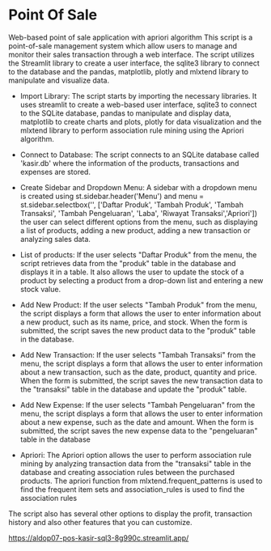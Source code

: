 # Point Of Sale
Web-based point of sale application with apriori algorithm
This script is a point-of-sale management system which allow users to manage and monitor their sales transaction through a web interface. The script utilizes the Streamlit library to create a user interface, the sqlite3 library to connect to the database and the pandas, matplotlib, plotly and mlxtend library to manipulate and visualize data.

- Import Library:
The script starts by importing the necessary libraries. It uses streamlit to create a web-based user interface, sqlite3 to connect to the SQLite database, pandas to manipulate and display data, matplotlib to create charts and plots, plotly for data visualization and the mlxtend library to perform association rule mining using the Apriori algorithm.

- Connect to Database:
The script connects to an SQLite database called 'kasir.db' where the information of the products, transactions and expenses are stored.

- Create Sidebar and Dropdown Menu:
A sidebar with a dropdown menu is created using st.sidebar.header('Menu') and menu = st.sidebar.selectbox('', ['Daftar Produk', 'Tambah Produk', 'Tambah Transaksi', 'Tambah Pengeluaran', 'Laba', 'Riwayat Transaksi','Apriori']) the user can select different options from the menu, such as displaying a list of products, adding a new product, adding a new transaction or analyzing sales data.

- List of products:
If the user selects "Daftar Produk" from the menu, the script retrieves data from the "produk" table in the database and displays it in a table. It also allows the user to update the stock of a product by selecting a product from a drop-down list and entering a new stock value.

- Add New Product:
If the user selects "Tambah Produk" from the menu, the script displays a form that allows the user to enter information about a new product, such as its name, price, and stock. When the form is submitted, the script saves the new product data to the "produk" table in the database.

- Add New Transaction:
If the user selects "Tambah Transaksi" from the menu, the script displays a form that allows the user to enter information about a new transaction, such as the date, product, quantity and price. When the form is submitted, the script saves the new transaction data to the "transaksi" table in the database and update the "produk" table.

- Add New Expense:
If the user selects "Tambah Pengeluaran" from the menu, the script displays a form that allows the user to enter information about a new expense, such as the date and amount. When the form is submitted, the script saves the new expense data to the "pengeluaran" table in the database

- Apriori:
The Apriori option allows the user to perform association rule mining by analyzing transaction data from the "transaksi" table in the database and creating association rules between the purchased products. The apriori function from mlxtend.frequent_patterns is used to find the frequent item sets and association_rules is used to find the association rules

The script also has several other options to display the profit, transaction history and also other features that you can customize.

https://aldop07-pos-kasir-sql3-8g990c.streamlit.app/
